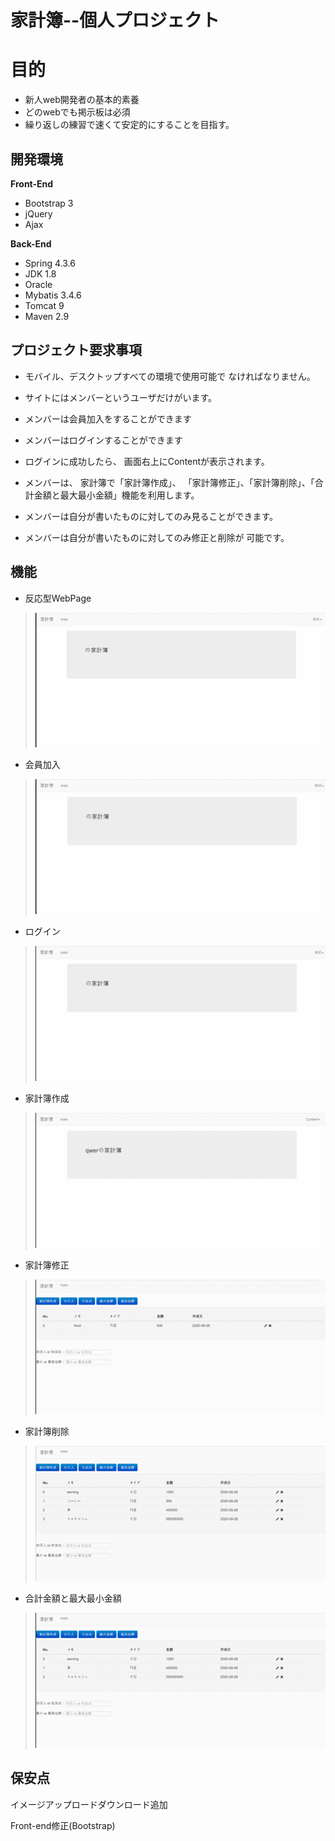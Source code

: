 # 家計簿--個人プロジェクト




# 目的

- 新人web開発者の基本的素養
- どのwebでも掲示板は必須
- 繰り返しの練習で速くて安定的にすることを目指す。

## 開発環境

**Front-End**
- Bootstrap 3
- jQuery
- Ajax

**Back-End**
- Spring 4.3.6
- JDK 1.8
- Oracle
- Mybatis 3.4.6
- Tomcat 9
- Maven 2.9

## プロジェクト要求事項

- モバイル、デスクトップすべての環境で使用可能で
 なければなりません。
 
-  サイトにはメンバーというユーザだけがいます。

- メンバーは会員加入をすることができます

- メンバーはログインすることができます

- ログインに成功したら、
  画面右上にContentが表示されます。
  
- メンバーは、 家計簿で「家計簿作成」、
 「家計簿修正」、「家計簿削除」、「合計金額と最大最小金額」機能を利用します。
 
 - メンバーは自分が書いたものに対してのみ見ることができます。
 
- メンバーは自分が書いたものに対してのみ修正と削除が
  可能です。
 

## 機能

- 反応型WebPage
> ![](./main.gif)
- 会員加入
> ![](./join.gif)
- ログイン
>![](./login.gif)
- 家計簿作成
>![](./write.gif)
- 家計簿修正
>![](./modify.gif)
- 家計簿削除
> ![](./delete.gif)
- 合計金額と最大最小金額
> ![](./sum.gif)

## 保安点

イメージアップロードダウンロード追加

Front-end修正(Bootstrap)
